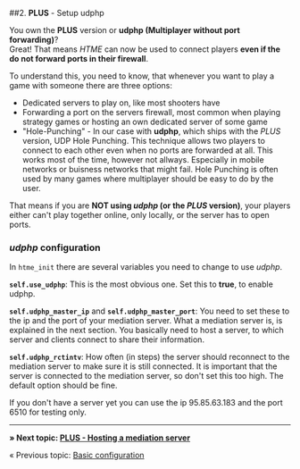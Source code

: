 ##2. **PLUS** - Setup udphp

You own the **PLUS** version or **udphp (Multiplayer without port forwarding)**?  
Great! That means *HTME* can now be used to connect players **even if the do not forward ports in their firewall**.

To understand this, you need to know, that whenever you want to play a game with someone there are three options:
* Dedicated servers to play on, like most shooters have
* Forwarding a port on the servers firewall, most common when playing strategy games or hosting an own dedicated server of some game
* "Hole-Punching" - In our case with **udphp**, which ships with the *PLUS* version, UDP Hole Punching. This technique allows two players to connect to each other even when no ports are forwarded at all. This works most of the time, however not allways. Especially in mobile networks or buisness networks that might fail. Hole Punching is often used by many games where multiplayer should be easy to do by the user.

That means if you are **NOT using *udphp* (or the *PLUS* version)**, your players either can't play together online, only locally, or the server has to open ports.

### *udphp* configuration
In ``htme_init`` there are several variables you need to change to use *udphp*.

**``self.use_udphp``**: This is the most obvious one. Set this to **true**, to enable udphp.

**``self.udphp_master_ip``** and **``self.udphp_master_port``**: You need to set these to the ip and the port of your mediation server. What a mediation server is, is explained in the next section. You basically need to host a server, to which server and clients connect to share their information.

**``self.udphp_rctintv``**: How often (in steps) the server should reconnect to the mediation server to make sure it is still connected. It is important that the server is connected to the mediation server, so don't set this too high. The default option should be fine.

If you don't have a server yet you can use the ip 95.85.63.183 and the port 6510 for testing only.

---

**» Next topic: [PLUS - Hosting a mediation server](tutorial/3_udphp2)**

« Previous topic: [Basic configuration](tutorial/1_config)